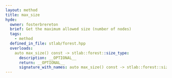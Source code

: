 ```yaml
---
layout: method
title: max_size
hyde:
  owner: fosterbrereton
  brief: Get the maximum allowed size (number of nodes)
  tags:
    - method
  defined_in_file: stlab/forest.hpp
  overloads:
    auto max_size() const -> stlab::forest::size_type:
      description: __OPTIONAL__
      return: __OPTIONAL__
      signature_with_names: auto max_size() const -> stlab::forest::size_type
---
```

